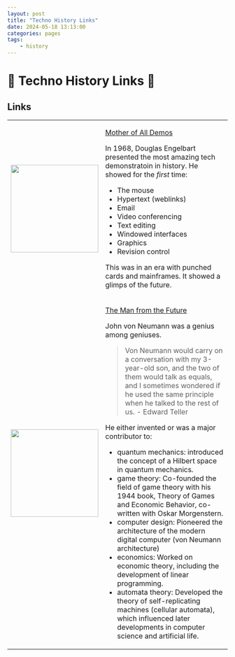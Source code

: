 ```yaml
---
layout: post
title: "Techno History Links"
date: 2024-05-18 13:13:00
categories: pages
tags:
    - history
---
```

# 💾 Techno History Links 📠

## Links

<table>
<tr>
<td>
<img src="https://i.ytimg.com/vi/yJDv-zdhzMY/hqdefault.jpg" width=200>
</td>
<td valign="top">

[Mother of All Demos](https://www.youtube.com/watch?v=yJDv-zdhzMY)

In 1968, Douglas Engelbart presented the most amazing tech demonstratoin in history. He showed for the _first_ time:

- The mouse
- Hypertext (weblinks)
- Email
- Video conferencing
- Text editing
- Windowed interfaces
- Graphics
- Revision control

This was in an era with punched cards and mainframes. It showed a glimps of the future.
</td>
</tr>
<tr>
<td>
<img src="https://m.media-amazon.com/images/I/71QlpibWMgL._SY522_.jpg" width="200" style='width:200px'>
</td>
<td valign="top">

[The Man from the Future](https://a.co/d/758o9l9)

John von Neumann was a genius among geniuses. 
> Von Neumann would carry on a conversation with my 3-year-old son, and the two of them would talk as equals, and I sometimes wondered if he used the same principle when he talked to the rest of us. - Edward Teller

He either invented or was a major contributor to:
- quantum mechanics: introduced the concept of a Hilbert space in quantum mechanics.
- game theory: Co-founded the field of game theory with his 1944 book, Theory of Games and Economic Behavior, co-written with Oskar Morgenstern.
- computer design: Pioneered the architecture of the modern digital computer (von Neumann architecture)
- economics: Worked on economic theory, including the development of linear programming.
- automata theory: Developed the theory of self-replicating machines (cellular automata), which influenced later developments in computer science and artificial life.

</td>
</tr>
</table>

